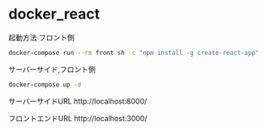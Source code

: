 # docker_react

起動方法
フロント側
```bash
docker-compose run --rm front sh -c "npm install -g create-react-app"
```

サーバーサイド,フロント側
```bash
docker-compose up -d
```

サーバーサイドURL
http://localhost:8000/

フロントエンドURL
http://localhost:3000/
